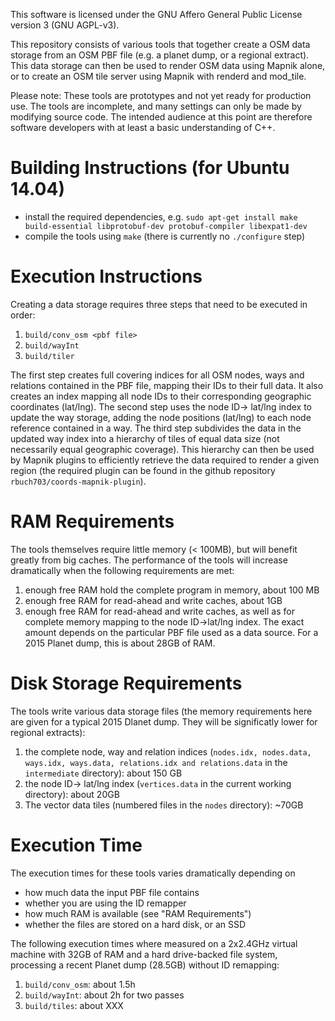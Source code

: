 This software is licensed under the GNU Affero General Public License version 3 (GNU AGPL-v3).

This repository consists of various tools that together create a OSM data storage from an OSM PBF file (e.g. a planet dump, or a regional extract). This data storage can then be used to render OSM data using Mapnik alone, or to create an OSM tile server using Mapnik with renderd and mod_tile. 

Please note: These tools are prototypes and not yet ready for production use. The tools are incomplete, and many settings can only be made by modifying source code. The intended audience at this point are therefore software developers with at least a basic understanding of C++. 

Building Instructions (for Ubuntu 14.04)
========================================
* install the required dependencies, e.g. `sudo apt-get install make build-essential libprotobuf-dev protobuf-compiler libexpat1-dev`
* compile the tools using `make` (there is currently no `./configure` step)


Execution Instructions
======================

Creating a data storage requires three steps that need to be executed in order:

1. `build/conv_osm <pbf file>`
2. `build/wayInt`
3. `build/tiler`

The first step creates full covering indices for all OSM nodes, ways and relations contained in the PBF file, mapping their IDs to their full data. It also creates an index mapping all node IDs to their corresponding geographic coordinates (lat/lng). The second step uses the node ID-> lat/lng index to update the way storage, adding the node positions (lat/lng) to each node reference contained in a way. The third step subdivides the data in the updated way index into a hierarchy of tiles of equal data size (not necessarily equal geographic coverage). This hierarchy can then be used by Mapnik plugins to efficiently retrieve the data required to render a given region (the required plugin can be found in the github repository `rbuch703/coords-mapnik-plugin`).


RAM Requirements
================
The tools themselves require little memory (< 100MB), but will benefit greatly from big caches. The performance of the tools will increase dramatically when the following requirements are met:

1. enough free RAM hold the complete program in memory, about 100 MB
2. enough free RAM for read-ahead and write caches, about 1GB
3. enough free RAM for read-ahead and write caches, as well as for complete memory mapping to the node ID->lat/lng index. The exact amount depends on the particular PBF file used as a data source. For a 2015 Planet dump, this is about 28GB of RAM. 

Disk Storage Requirements
=========================
The tools write various data storage files (the memory requirements here are given for a typical 2015 Dlanet dump. They will be significatly lower for regional extracts):

1. the complete node, way and relation indices (`nodes.idx, nodes.data, ways.idx, ways.data, relations.idx and relations.data` in the `intermediate` directory): about 150 GB
2. the node ID-> lat/lng index (`vertices.data` in the current working directory): about 20GB
3. The vector data tiles (numbered files in the `nodes` directory): ~70GB


Execution Time
==============
The execution times for these tools varies dramatically depending on

* how much data the input PBF file contains
* whether you are using the ID remapper
* how much RAM is available (see "RAM Requirements")
* whether the files are stored on a hard disk, or an SSD

The following execution times where measured on a 2x2.4GHz virtual machine with 32GB of RAM and a hard drive-backed file system, processing a recent Planet dump (28.5GB) without ID remapping:

1. `build/conv_osm`: about 1.5h
2. `build/wayInt`: about 2h for two passes
3. `build/tiles`: about XXX
 
